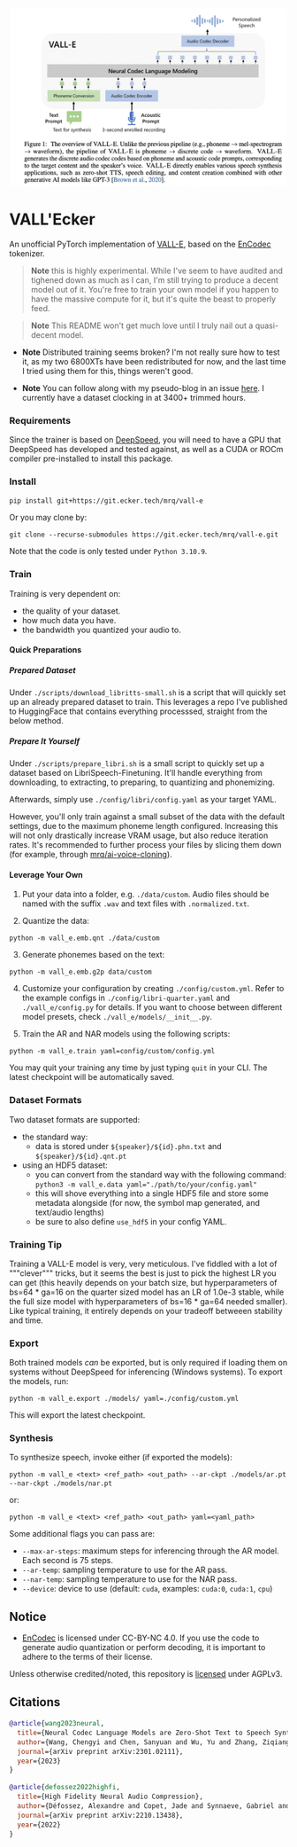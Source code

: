 <p align="center">
<img src="./vall-e.png" width="500px"></img>
</p>

# VALL'Ecker

An unofficial PyTorch implementation of [VALL-E](https://valle-demo.github.io/), based on the [EnCodec](https://github.com/facebookresearch/encodec) tokenizer.

> **Note** this is highly experimental. While I've seem to have audited and tighened down as much as I can, I'm still trying to produce a decent model out of it. You're free to train your own model if you happen to have the massive compute for it, but it's quite the beast to properly feed.

> **Note** This README won't get much love until I truly nail out a quasi-decent model.

* **Note** Distributed training seems broken? I'm not really sure how to test it, as my two 6800XTs have been redistributed for now, and the last time I tried using them for this, things weren't good.

* **Note** You can follow along with my pseudo-blog in an issue [here](https://git.ecker.tech/mrq/ai-voice-cloning/issues/152). I currently have a dataset clocking in at 3400+ trimmed hours.

### Requirements

Since the trainer is based on [DeepSpeed](https://github.com/microsoft/DeepSpeed#requirements), you will need to have a GPU that DeepSpeed has developed and tested against, as well as a CUDA or ROCm compiler pre-installed to install this package.

### Install

```
pip install git+https://git.ecker.tech/mrq/vall-e
```

Or you may clone by:

```
git clone --recurse-submodules https://git.ecker.tech/mrq/vall-e.git
```

Note that the code is only tested under `Python 3.10.9`.

### Train

Training is very dependent on:
* the quality of your dataset.
* how much data you have.
* the bandwidth you quantized your audio to.

#### Quick Preparations

##### Prepared Dataset

Under `./scripts/download_libritts-small.sh` is a script that will quickly set up an already prepared dataset to train. This leverages a repo I've published to HuggingFace that contains everything processsed, straight from the below method.

##### Prepare It Yourself

Under `./scripts/prepare_libri.sh` is a small script to quickly set up a dataset based on LibriSpeech-Finetuning. It'll handle everything from downloading, to extracting, to preparing, to quantizing and phonemizing.

Afterwards, simply use `./config/libri/config.yaml` as your target YAML.

However, you'll only train against a small subset of the data with the default settings, due to the maximum phoneme length configured. Increasing this will not only drastically increase VRAM usage, but also reduce iteration rates. It's recommended to further process your files by slicing them down (for example, through [mrq/ai-voice-cloning](https://git.ecker.tech/mrq/ai-voice-cloning)).

#### Leverage Your Own

1. Put your data into a folder, e.g. `./data/custom`. Audio files should be named with the suffix `.wav` and text files with `.normalized.txt`.

2. Quantize the data:

```
python -m vall_e.emb.qnt ./data/custom
```

3. Generate phonemes based on the text:

```
python -m vall_e.emb.g2p data/custom
```

4. Customize your configuration by creating `./config/custom.yml`. Refer to the example configs in `./config/libri-quarter.yaml` and `./vall_e/config.py` for details. If you want to choose between different model presets, check `./vall_e/models/__init__.py`.

5. Train the AR and NAR models using the following scripts:

```
python -m vall_e.train yaml=config/custom/config.yml
```

You may quit your training any time by just typing `quit` in your CLI. The latest checkpoint will be automatically saved.

### Dataset Formats

Two dataset formats are supported:
* the standard way:
  - data is stored under `${speaker}/${id}.phn.txt` and `${speaker}/${id}.qnt.pt`
* using an HDF5 dataset:
  - you can convert from the standard way with the following command: `python3 -m vall_e.data yaml="./path/to/your/config.yaml"`
  - this will shove everything into a single HDF5 file and store some metadata alongside (for now, the symbol map generated, and text/audio lengths)
  - be sure to also define `use_hdf5` in your config YAML.

### Training Tip

Training a VALL-E model is very, very meticulous. I've fiddled with a lot of """clever""" tricks, but it seems the best is just to pick the highest LR you can get (this heavily depends on your batch size, but hyperparameters of bs=64 * ga=16 on the quarter sized model has an LR of 1.0e-3 stable, while the full size model with hyperparameters of bs=16 * ga=64 needed smaller). Like typical training, it entirely depends on your tradeoff betweeen stability and time.

### Export

Both trained models *can* be exported, but is only required if loading them on systems without DeepSpeed for inferencing (Windows systems). To export the models, run:

```
python -m vall_e.export ./models/ yaml=./config/custom.yml
```

This will export the latest checkpoint.

### Synthesis

To synthesize speech, invoke either (if exported the models):

```
python -m vall_e <text> <ref_path> <out_path> --ar-ckpt ./models/ar.pt --nar-ckpt ./models/nar.pt
```

or:

```
python -m vall_e <text> <ref_path> <out_path> yaml=<yaml_path>
```

Some additional flags you can pass are:
* `--max-ar-steps`: maximum steps for inferencing through the AR model. Each second is 75 steps.
* `--ar-temp`: sampling temperature to use for the AR pass.
* `--nar-temp`: sampling temperature to use for the NAR pass.
* `--device`: device to use (default: `cuda`, examples: `cuda:0`, `cuda:1`, `cpu`)

## Notice

- [EnCodec](https://github.com/facebookresearch/encodec) is licensed under CC-BY-NC 4.0. If you use the code to generate audio quantization or perform decoding, it is important to adhere to the terms of their license.

Unless otherwise credited/noted, this repository is [licensed](LICENSE) under AGPLv3.

## Citations

```bibtex
@article{wang2023neural,
  title={Neural Codec Language Models are Zero-Shot Text to Speech Synthesizers},
  author={Wang, Chengyi and Chen, Sanyuan and Wu, Yu and Zhang, Ziqiang and Zhou, Long and Liu, Shujie and Chen, Zhuo and Liu, Yanqing and Wang, Huaming and Li, Jinyu and others},
  journal={arXiv preprint arXiv:2301.02111},
  year={2023}
}
```

```bibtex
@article{defossez2022highfi,
  title={High Fidelity Neural Audio Compression},
  author={Défossez, Alexandre and Copet, Jade and Synnaeve, Gabriel and Adi, Yossi},
  journal={arXiv preprint arXiv:2210.13438},
  year={2022}
}
```

